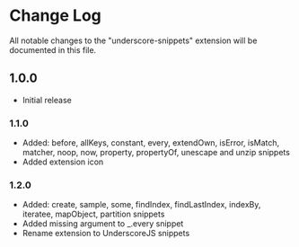 # Change Log
All notable changes to the "underscore-snippets" extension will be documented in this file.

## 1.0.0
- Initial release 

### 1.1.0

- Added: before, allKeys, constant, every, extendOwn, isError, isMatch, matcher, noop, now, property, propertyOf, unescape and unzip snippets
- Added extension icon


### 1.2.0
- Added: create, sample, some, findIndex, findLastIndex, indexBy, iteratee, mapObject, partition snippets
- Added missing argument to _.every snippet
- Rename extension to UnderscoreJS snippets